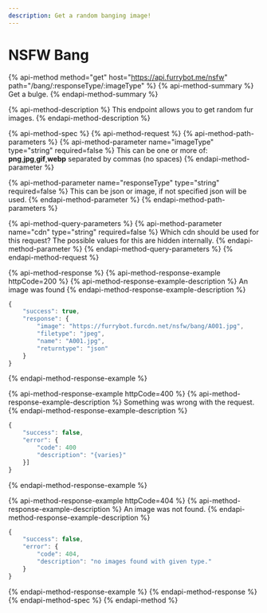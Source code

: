 ```yaml
---
description: Get a random banging image!
---
```


# NSFW Bang

{% api-method method="get" host="https://api.furrybot.me/nsfw" path="/bang/:responseType/:imageType" %}
{% api-method-summary %}
Get a bulge.
{% endapi-method-summary %}

{% api-method-description %}
This endpoint allows you to get random fur images.
{% endapi-method-description %}

{% api-method-spec %}
{% api-method-request %}
{% api-method-path-parameters %}
{% api-method-parameter name="imageType" type="string" required=false %}
This can be one or more of: **png**,**jpg**,**gif**,**webp** separated by commas \(no spaces\)
{% endapi-method-parameter %}

{% api-method-parameter name="responseType" type="string" required=false %}
This can be json or image, if not specified json will be used.
{% endapi-method-parameter %}
{% endapi-method-path-parameters %}

{% api-method-query-parameters %}
{% api-method-parameter name="cdn" type="string" required=false %}
Which cdn should be used for this request? The possible values for this are hidden internally.
{% endapi-method-parameter %}
{% endapi-method-query-parameters %}
{% endapi-method-request %}

{% api-method-response %}
{% api-method-response-example httpCode=200 %}
{% api-method-response-example-description %}
An image was found
{% endapi-method-response-example-description %}

```javascript
{
    "success": true,
    "response": {
        "image": "https://furrybot.furcdn.net/nsfw/bang/A001.jpg",
        "filetype": "jpeg",
        "name": "A001.jpg",
        "returntype": "json"
    }
}
```
{% endapi-method-response-example %}

{% api-method-response-example httpCode=400 %}
{% api-method-response-example-description %}
Something was wrong with the request.
{% endapi-method-response-example-description %}

```javascript
{
    "success": false,
    "error": {
        "code": 400
        "description": "{varies}"
    }]
}
```
{% endapi-method-response-example %}

{% api-method-response-example httpCode=404 %}
{% api-method-response-example-description %}
An image was not found.
{% endapi-method-response-example-description %}

```javascript
{
    "success": false,
    "error": {
        "code": 404,
        "description": "no images found with given type."
    }
}
```
{% endapi-method-response-example %}
{% endapi-method-response %}
{% endapi-method-spec %}
{% endapi-method %}

